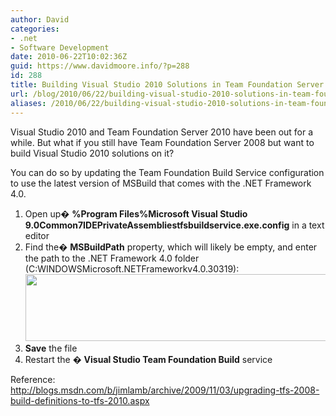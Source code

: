 ```yaml
---
author: David
categories:
- .net
- Software Development
date: 2010-06-22T10:02:36Z
guid: https://www.davidmoore.info/?p=288
id: 288
title: Building Visual Studio 2010 Solutions in Team Foundation Server Build 2008
url: /blog/2010/06/22/building-visual-studio-2010-solutions-in-team-foundation-server-build-2008/
aliases: /2010/06/22/building-visual-studio-2010-solutions-in-team-foundation-server-build-2008/
---
```


Visual Studio 2010 and Team Foundation Server 2010 have been out for a while. But what if you still have Team Foundation Server 2008 but want to build Visual Studio 2010 solutions on it?

You can do so by updating the Team Foundation Build Service configuration to use the latest version of MSBuild that comes with the .NET Framework 4.0.

  1. Open up� **%Program Files%Microsoft Visual Studio 9.0Common7IDEPrivateAssembliestfsbuildservice.exe.config** in a text editor
  2. Find the� **MSBuildPath** property, which will likely be empty, and enter the path to the .NET Framework 4.0 folder (C:WINDOWSMicrosoft.NETFrameworkv4.0.30319):<img title="tfsbuild" src="/wp-content/uploads/2010/06/tfsbuild.png" alt="" width="661" height="107" />
  3. **Save** the file
  4. Restart the � **Visual Studio Team Foundation Build** service

Reference: <http://blogs.msdn.com/b/jimlamb/archive/2009/11/03/upgrading-tfs-2008-build-definitions-to-tfs-2010.aspx>